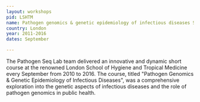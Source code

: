 ```yaml
---
layout: workshops
pid: LSHTM
name: Pathogen genomics & genetic epidemiology of infectious diseases Short course 
country: London
year: 2011-2016
dates: September

---
```


The Pathogen Seq Lab team delivered an innovative and dynamic short course at the renowned London School of Hygiene and Tropical Medicine every September from 2010 to 2016. The course, titled "Pathogen Genomics & Genetic Epidemiology of Infectious Diseases", was a comprehensive exploration into the genetic aspects of infectious diseases and the role of pathogen genomics in public health.